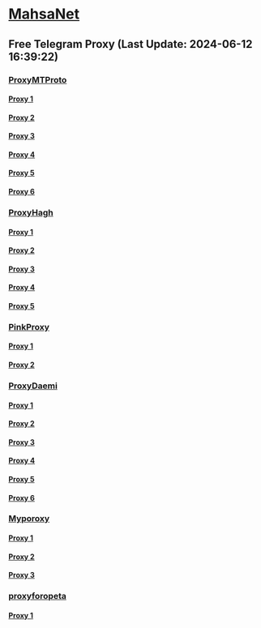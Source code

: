
# [MahsaNet](https://t.me/mahsa_net)
## Free Telegram Proxy (Last Update: 2024-06-12 16:39:22)
### [ProxyMTProto](https://t.me/ProxyMTProto)
#### [Proxy 1](tg://proxy?server=cloudflare.nokia.net.co.uk.do_yo.want_to.clash_with.this.www.microsoft.com.there_is_no.place_like.localhost.www.bing.com.count_with_me.cyou.net.digikala.com.msn.com.bsi.ir.enamad.ir.now_sud.again_to_fight.everyone.i_am.the_internet.java-langgo.college.&port=1234&secret=3QAAAAAAAAAAAAAAAAAAAAA%3D)
#### [Proxy 2](tg://proxy?server=cloudflare.nokia.net.co.uk.do_yo.want_to.clash_with.this.www.microsoft.com.there_is_no.place_like.localhost.www.bing.com.count_with_me.cyou.net.digikala.com.msn.com.bsi.ir.enamad.ir.now_sud.again_to_fight.everyone.i_am.the_internetff.donyayebazi.college.&port=443&secret=7gAAAAAAAAAAAAAAAAAAAAB0Z2p1Lm9yZw%3D%3D)
#### [Proxy 3](tg://proxy?server=cloudflare.nokia.net.co.uk.do_yo.want_to.clash_with.this.www.microsoft.com.there_is_no.place_like.localhost.www.bing.com.count_with_me.cyou.net.digikala.com.msn.com.bsi.ir.enamad.ir.now_sud.again_to_fight.everyone.i_am.the_internet.cisco-firewall.autos.&port=1234&secret=3QAAAAAAAAAAAAAAAAAAAAA=)
#### [Proxy 4](tg://proxy?server=cloudflare.nokia.net.co.uk.do_yo.want_to.clash_with.this.www.microsoft.com.there_is_no.place_like.localhost.www.bing.com.count_with_me.cyou.net.digikala.com.msn.com.bsi.ir.enamad.ir.now_sud.again_to_fight.everyone.i_am.the.openconnect-district.christmas.&port=1234&secret=3QAAAAAAAAAAAAAAAAAAAAA=)
#### [Proxy 5](tg://proxy?server=cloudflare.nokia.net.co.uk.do_yo.want_to.clash_with.this.www.microsoft.com.there_is_no.place_like.localhost.www.bing.com.count_with_me.cyou.net.digikala.com.msn.com.bsi.ir.enamad.ir.now_sud.again_to_fight.everyone.i_am.the_inte.Modisehfashion.foundation.&port=443&secret=7gAAAAAAAAAAAAAAAAAAAAB0Z2p1Lm9yZw%3D%3D)
#### [Proxy 6](tg://proxy?server=cloudflare.nokia.net.co.uk.do_yo.want_to.clash_with.this.www.microsoft.com.there_is_no.place_like.localhost.www.bing.com.count_with_me.cyou.net.digikala.com.msn.com.bsi.ir.enamad.ir.now_sud.again_to_fight.everyone.i_am.the_internet.notesappstore.beauty.&port=1234&secret=3QAAAAAAAAAAAAAAAAAAAAA%3D)
### [ProxyHagh](https://t.me/ProxyHagh)
#### [Proxy 1](tg://proxy?server=haghmcil.mci.newmcioo.co.uk.do_yo.want_to.clash_with.this.microsoft.com.there_is_no.place_nano.localhost.bing.com.count_with_me.cyou.com.now_sudo.rm_rf.ddns.net.we_are_here.again_to_fight.with_everyone.i_am.the_internet.special_wayairmcimci.emirblog.com.&port=443&secret=ee1603010200010001fc030386e24c3add6170692d64656c626c6f672e636f2e756b)
#### [Proxy 2](tg://proxy?server=haghmcil.mci.newmcioo.co.uk.do_yo.want_to.clash_with.this.microsoft.com.there_is_no.place_nano.localhost.bing.com.count_with_me.cyou.com.now_sudo.rm_rf.ddns.net.we_are_here.again_to_fight.with_everyone.i_am.the_internet.special_wayairmcimci.emirblog.com.&port=443&secret=ee1603010200010001fc030386e24c3add6170692d64656c626c6f672e636f2e756b)
#### [Proxy 3](tg://proxy?server=haghmcil.mci.newmcioo.co.uk.do_yo.want_to.clash_with.this.microsoft.com.there_is_no.place_nano.localhost.bing.com.count_with_me.cyou.com.now_sudo.rm_rf.ddns.net.we_are_here.again_to_fight.with_everyone.i_am.the_internet.special_wayairmcimci.emirblog.com.&port=443&secret=ee1603010200010001fc030386e24c3add6170692d64656c626c6f672e636f2e756b)
#### [Proxy 4](tg://proxy?server=haghmcil.mci.newmcioo.co.uk.do_yo.want_to.clash_with.this.microsoft.com.there_is_no.place_nano.localhost.bing.com.count_with_me.cyou.com.now_sudo.rm_rf.ddns.net.we_are_here.again_to_fight.with_everyone.i_am.the_internet.special_wayairmcimci.emirblog.com.&port=443&secret=ee1603010200010001fc030386e24c3add6170692d64656c626c6f672e636f2e756b)
#### [Proxy 5](tg://proxy?server=fastmcil.mci.newmcnew.co.uk.do_yo.want_to.clash_with.this.microsoft.com.there_is_no.place_nano.localhost.bing.com.count_with_me.cyou.com.now_sudo.rm_rf.ddns.net.we_are_here.again_to_fight.with_everyone.i_am.the_internet.special_wayairmcimci.emirblog.com.&port=80&secret=7HQighJPBNMYVRNB6tdkVw)
### [PinkProxy](https://t.me/PinkProxy)
#### [Proxy 1](tg://proxy?server=94.177.51.36&port=777&secret=7HQighJPBNMYVRNB6tdkVw)
#### [Proxy 2](tg://proxy?server=94.177.51.36&port=777&secret=7HQighJPBNMYVRNB6tdkVw)
### [ProxyDaemi](https://t.me/ProxyDaemi)
#### [Proxy 1](tg://proxy?server=65.108.93.86&port=77&secret=7HQighJPBNMYVRNB6tdkVw)
#### [Proxy 2](tg://proxy?server=65.109.202.183&port=867&secret=7HQighJPBNEnVRNB6tdkVw)
#### [Proxy 3](tg://proxy?server=cloudflare.nokia.net.co.uk.do_yo.want_to.clash_with.this.www.microsoft.com.there_is_no.place_like.localhost.www.bing.com.count_with_me.cyou.net.digikala.com.msn.com.bsi.ir.enamad.ir.now_sud.again_to_fight.everyone.i_am.the_internetff.donyayebazi.college.&port=443&secret=7gAAAAAAAAAAAAAAAAAAAAB0Z2p1Lm9yZw%3D%3D)
#### [Proxy 4](tg://proxy?server=94.177.51.69&port=443&secret=7HQighJPBNMYVRNB6tdkVw)
#### [Proxy 5](tg://proxy?server=cloudflare.com.nokia.co.uk.do_you.want_to.clash_without.this.www.microsoft.com.there_is_no.place_like.localhost.www.bing.com.count_with_me.cyou.net.digikala.com.msn.com.bsi.ir.enamad.ir.now_sudo.again_to_fight.everyone.i_am.nat_internet.dns-net.co.uk.&port=000000000000000000000000000000000000000000000000000000000000000000000000000007443&secret=FgMBAgABAAH8AwOG4kw63QPQ)
#### [Proxy 6](tg://proxy?server=65.109.216.20&port=897&secret=7HQighJPBNEnVRNB6tdkVw)
### [Myporoxy](https://t.me/Myporoxy)
#### [Proxy 1](tg://proxy?server=Microsoft.com.cloudflare.com.www.dl.google.com.adriano.top&port=7799&secret=6HQighJPCNNYVRNB6tdkAgBQ)
#### [Proxy 2](tg://proxy?server=Microsoft.com.cloudflare.com.www.dl.google.com.adriano.top&port=7799&secret=6HQighJPCNNYVRNB6tdkAgBQ)
#### [Proxy 3](tg://proxy?server=Microsoft.com.cloudflare.com.www.dl.google.com.adriano.top&port=7799&secret=6HQighJPCNNYVRNB6tdkAgBQ)
### [proxyforopeta](https://t.me/proxyforopeta)
#### [Proxy 1](tg://proxy?server=cloudflare.nokia.net.co.uk.do_yo.want_to.clash_with.this.www.microsoft.com.there_is_no.place_like.localhost.www.bing.com.count_with_me.cyou.net.digikala.com.msn.com.bsi.ir.enamad.ir.now_sud.again_to_fight.everyone.i_am.the_internet.calender-yearly.fun.&port=1234&secret=3QAAAAAAAAAAAAAAAAAAAAA%3D)

    